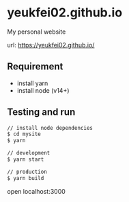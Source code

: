 # yeukfei02.github.io

My personal website

url: <https://yeukfei02.github.io/>

## Requirement

- install yarn
- install node (v14+)

## Testing and run

```zsh
// install node dependencies
$ cd mysite
$ yarn

// development
$ yarn start

// production
$ yarn build
```

open localhost:3000
